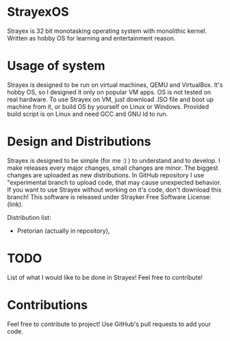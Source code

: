 # StrayexOS
Strayex is 32 bit monotasking operating system with monolithic kernel. Written as hobby OS for learning and entertainment reason.

# Usage of system
Strayex is designed to be run on virtual machines, QEMU and VirtualBox. It's hobby OS, so I designed it only on popular VM apps.
OS is not tested on real hardware.
To use Strayex on VM, just download .ISO file and boot up machine from it, or build OS by yourself on Linux or Windows.
Provided build script is on Linux and need GCC and GNU ld to run.

# Design and Distributions
Strayex is designed to be simple (for me :) ) to understand and to develop.
I make releases every major changes, small changes are minor. The biggest changes are uploaded as new distributions.
In GitHub repository I use "experimental branch to upload code, that may cause unexpected behavior. If you want to use Strayex without working on it's code, don't download this branch!
This software is released under Strayker Free Software License: (link).

Distribution list:
- Pretorian (actually in repository),

# TODO
List of what I would like to be done in Strayex! Feel free to contribute!

# Contributions
Feel free to contribute to project! Use GitHub's pull requests to add your code.
